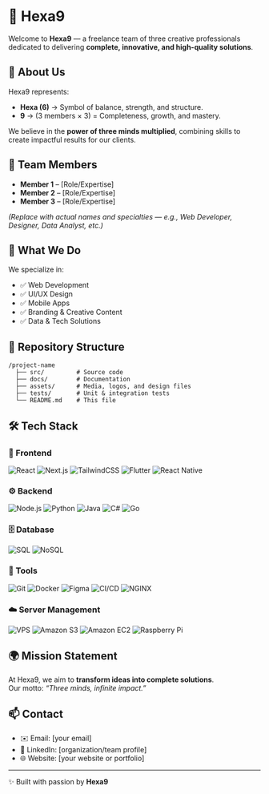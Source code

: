 # 🌟 Hexa9  

Welcome to **Hexa9** — a freelance team of three creative professionals dedicated to delivering **complete, innovative, and high-quality solutions**.  

## 🔹 About Us  
Hexa9 represents:  
- **Hexa (6)** → Symbol of balance, strength, and structure.  
- **9** → (3 members × 3) = Completeness, growth, and mastery.  

We believe in the **power of three minds multiplied**, combining skills to create impactful results for our clients.  

## 👥 Team Members  
- **Member 1** – [Role/Expertise]  
- **Member 2** – [Role/Expertise]  
- **Member 3** – [Role/Expertise]  

*(Replace with actual names and specialties — e.g., Web Developer, Designer, Data Analyst, etc.)*  

## 🚀 What We Do  
We specialize in:  
- ✅ Web Development  
- ✅ UI/UX Design  
- ✅ Mobile Apps  
- ✅ Branding & Creative Content  
- ✅ Data & Tech Solutions  

## 📂 Repository Structure  
```
/project-name
  ├── src/         # Source code  
  ├── docs/        # Documentation  
  ├── assets/      # Media, logos, and design files  
  ├── tests/       # Unit & integration tests  
  └── README.md    # This file  
```

## 🛠️ Tech Stack  

### 🎨 Frontend  
![React](https://img.shields.io/badge/React-20232A?style=for-the-badge&logo=react&logoColor=61DAFB)  ![Next.js](https://img.shields.io/badge/Next.js-000000?style=for-the-badge&logo=next.js&logoColor=white) ![TailwindCSS](https://img.shields.io/badge/Tailwind_CSS-38B2AC?style=for-the-badge&logo=tailwind-css&logoColor=white)  ![Flutter](https://img.shields.io/badge/Flutter-02569B?style=for-the-badge&logo=flutter&logoColor=white)  ![React Native](https://img.shields.io/badge/React_Native-20232A?style=for-the-badge&logo=react&logoColor=61DAFB)  

### ⚙️ Backend  
![Node.js](https://img.shields.io/badge/Node.js-43853D?style=for-the-badge&logo=node.js&logoColor=white)  ![Python](https://img.shields.io/badge/Python-14354C?style=for-the-badge&logo=python&logoColor=white)  ![Java](https://img.shields.io/badge/Java-ED8B00?style=for-the-badge&logo=java&logoColor=white)  ![C#](https://img.shields.io/badge/C%23-239120?style=for-the-badge&logo=c-sharp&logoColor=white)  ![Go](https://img.shields.io/badge/Go-00ADD8?style=for-the-badge&logo=go&logoColor=white)  

### 🗄️ Database  
![SQL](https://img.shields.io/badge/SQL-4479A1?style=for-the-badge&logo=mysql&logoColor=white)  ![NoSQL](https://img.shields.io/badge/NoSQL-4DB33D?style=for-the-badge&logo=mongodb&logoColor=white)  

### 🧰 Tools  
![Git](https://img.shields.io/badge/Git-F05032?style=for-the-badge&logo=git&logoColor=white)  ![Docker](https://img.shields.io/badge/Docker-2496ED?style=for-the-badge&logo=docker&logoColor=white)  ![Figma](https://img.shields.io/badge/Figma-F24E1E?style=for-the-badge&logo=figma&logoColor=white)  ![CI/CD](https://img.shields.io/badge/CI%2FCD-2088FF?style=for-the-badge&logo=github-actions&logoColor=white)  ![NGINX](https://img.shields.io/badge/NGINX-009639?style=for-the-badge&logo=nginx&logoColor=white)  

### ☁️ Server Management  
![VPS](https://img.shields.io/badge/VPS-333333?style=for-the-badge&logo=serverfault&logoColor=white)  ![Amazon S3](https://img.shields.io/badge/Amazon_S3-569A31?style=for-the-badge&logo=amazon-s3&logoColor=white)  ![Amazon EC2](https://img.shields.io/badge/Amazon_EC2-FF9900?style=for-the-badge&logo=amazon-ec2&logoColor=white)  ![Raspberry Pi](https://img.shields.io/badge/Raspberry%20Pi-A22846?style=for-the-badge&logo=raspberrypi&logoColor=white)  


## 🌍 Mission Statement  
At Hexa9, we aim to **transform ideas into complete solutions**.  
Our motto: *“Three minds, infinite impact.”*  

## 📫 Contact  
- ✉️ Email: [your email]  
- 🔗 LinkedIn: [organization/team profile]  
- 🌐 Website: [your website or portfolio]  

---

✨ Built with passion by **Hexa9**
